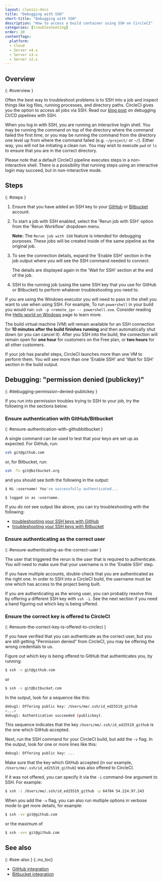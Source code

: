 ```yaml
---
layout: classic-docs
title: "Debugging with SSH"
short-title: "Debugging with SSH"
description: "How to access a build container using SSH on CircleCI"
categories: [troubleshooting]
order: 20
contentTags: 
  platform:
  - Cloud
  - Server v4.x
  - Server v3.x
  - Server v2.x
---
```


## Overview
{: #overview }

Often the best way to troubleshoot problems is to SSH into a job and inspect things like log files, running processes, and directory paths. CircleCI gives you the option to access all jobs via SSH. Read our [blog post](https://circleci.com/blog/debugging-ci-cd-pipelines-with-ssh-access/) on debugging CI/CD pipelines with SSH.

When you log in with SSH, you are running an interactive login shell. You may be running the command on top of the directory where the command failed the first time, or you may be running the command from the directory one level up from where the command failed (e.g. `~/project/` or `~/`). Either way, you will not be initiating a clean run. You may wish to execute `pwd` or `ls` to ensure that you are in the correct directory.

Please note that a default CircleCI pipeline executes steps in a non-interactive shell. There is a possibility that running steps using an interactive login may succeed, but in non-interactive mode.

## Steps
{: #steps }

1. Ensure that you have added an SSH key to your [GitHub](https://help.github.com/articles/adding-a-new-ssh-key-to-your-github-account/) or [Bitbucket](https://confluence.atlassian.com/bitbucket/set-up-an-ssh-key-728138079.html) account.

2. To start a job with SSH enabled, select the 'Rerun job with SSH' option from the 'Rerun Workflow' dropdown menu.

     **Note:** The `Rerun job with SSH` feature is intended for debugging purposes. These jobs will be created inside of the same pipeline as the original job. 

3. To see the connection details, expand the 'Enable SSH' section in the job output where you will see the SSH command needed to connect.

     The details are displayed again in the 'Wait for SSH' section at the end of the job.

4. SSH to the running job (using the same SSH key that you use for GitHub or Bitbucket) to perform whatever troubleshooting you need to.

If you are using the Windows executor you will need to pass in the shell you want to use when using SSH. For example, To run  `powershell` in your build you
would run: `ssh -p <remote_ip> -- powershell.exe`. Consider reading the [Hello world on Windows]({{site.baseurl}}/hello-world-windows) page to learn more.

The build virtual machine (VM) will remain available for an SSH connection for **10 minutes after the build finishes running** and then automatically shut down (or you can cancel it). After you SSH into the build, the connection will remain open for **one hour** for customers on the Free plan, or **two hours** for all other customers.

If your job has parallel steps, CircleCI launches more than one VM to perform them. You will see more than one 'Enable SSH' and 'Wait for SSH' section in the build output.

## Debugging: "permission denied (publickey)"
{: #debugging-permission-denied-publickey }

If you run into permission troubles trying to SSH to your job, try the following in the sections below.

### Ensure authentication with GitHub/Bitbucket
{: #ensure-authentication-with-githubbitbucket }

A single command can be used to test that your keys are set up as expected. For GitHub, run:

```bash
ssh git@github.com
```

or, for Bitbucket, run:
```bash
ssh -Tv git@bitbucket.org
```

and you should see both the following in the output:

```bash
$ Hi :username! You've successfully authenticated...
```

```bash
$ logged in as :username.
```

If you _do not_ see output like above, you can try troubleshooting with the following:
- [troubleshooting your SSH keys with GitHub](https://help.github.com/articles/error-permission-denied-publickey)
- [troubleshooting your SSH keys with Bitbucket](https://confluence.atlassian.com/bitbucket/troubleshoot-ssh-issues-271943403.html)

### Ensure authenticating as the correct user
{: #ensure-authenticating-as-the-correct-user }

The user that triggered the rerun is the user that is required to authenticate. You will need to make sure that your username is in the 'Enable SSH' step.

If you have multiple accounts, double-check that you are authenticated as the right one. In order to SSH into a CircleCI build, the username must be one which has access to the project being built.

If you are authenticating as the wrong user, you can probably resolve this by offering a different SSH key with `ssh -i`. See the next section if you need a hand figuring out which key is being offered.

### Ensure the correct key is offered to CircleCI
{: #ensure-the-correct-key-is-offered-to-circleci }

If you have verified that you can authenticate as the correct user, but you are still getting "Permission denied" from CircleCI, you may be offering the wrong credentials to us.

Figure out which key is being offered to GitHub that authenticates you, by running:

```bash
$ ssh -v git@github.com
```
or
```bash
$ ssh -v git@bitbucket.com
```

In the output, look for a sequence like this:

```bash
debug1: Offering public key: /Users/me/.ssh/id_ed25519_github
<...>
debug1: Authentication succeeded (publickey).
```

This sequence indicates that the key `/Users/me/.ssh/id_ed25519_github` is the one which GitHub accepted.

Next, run the SSH command for your CircleCI build, but add the `-v` flag. In the output, look for one or more lines like this:

```bash
debug1: Offering public key: ...
```

Make sure that the key which GitHub accepted (in our example, `/Users/me/.ssh/id_ed25519_github`) was also offered to CircleCI.

If it was not offered, you can specify it via the `-i` command-line argument to SSH. For example:

```bash
$ ssh -i /Users/me/.ssh/id_ed25519_github -p 64784 54.224.97.243
```

When you add the `-v` flag, you can also run multiple options in verbose mode to get more details, for example:

```bash
$ ssh -vv git@github.com
```
or the maximum of
```bash
$ ssh -vvv git@github.com
```

## See also
{: #see-also }
{:.no_toc}

- [GitHub integration]({{site.baseurl}}/github-integration/)
- [Bitbucket integration]({{site.baseurl}}/bitbucket-integration/)
